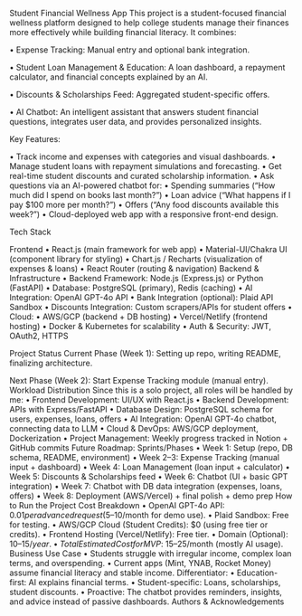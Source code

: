 Student Financial Wellness App
This project is a student-focused financial wellness platform designed to help college students manage their finances more effectively while building financial literacy.
It combines:

  •	Expense Tracking: Manual entry and optional bank integration.
  
  •	Student Loan Management & Education: A loan dashboard, a repayment calculator, and financial concepts explained by an AI.
  
  •	Discounts & Scholarships Feed: Aggregated student-specific offers.
  
  •	AI Chatbot: An intelligent assistant that answers student financial questions, integrates user data, and provides personalized insights.
  
Key Features:

  •	Track income and expenses with categories and visual dashboards.
  •	Manage student loans with repayment simulations and forecasting.
  •	Get real-time student discounts and curated scholarship information.
  •	Ask questions via an AI-powered chatbot for:
  •	Spending summaries (“How much did I spend on books last month?”)
  •	Loan advice (“What happens if I pay $100 more per month?”)
  •	Offers (“Any food discounts available this week?”)
  •	Cloud-deployed web app with a responsive front-end design.
  
Tech Stack

Frontend
  •	React.js (main framework for web app)
  •	Material-UI/Chakra UI (component library for styling)
  •	Chart.js / Recharts (visualization of expenses & loans)
  •	React Router (routing & navigation)
Backend & Infrastructure
  •	Backend Framework: Node.js (Express.js) or Python (FastAPI)
  •	Database: PostgreSQL (primary), Redis (caching)
  •	AI Integration: OpenAI GPT-4o API
  •	Bank Integration (optional): Plaid API Sandbox
  •	Discounts Integration: Custom scrapers/APIs for student offers
  •	Cloud:
  •	AWS/GCP (backend + DB hosting)
  •	Vercel/Netlify (frontend hosting)
  •	Docker & Kubernetes for scalability
  •	Auth & Security: JWT, OAuth2, HTTPS

Project Status
Current Phase (Week 1): Setting up repo, writing README, finalizing architecture.

Next Phase (Week 2): Start Expense Tracking module (manual entry).
Workload Distribution
Since this is a solo project, all roles will be handled by me:
•	Frontend Development: UI/UX with React.js
•	Backend Development: APIs with Express/FastAPI
•	Database Design: PostgreSQL schema for users, expenses, loans, offers
•	AI Integration: OpenAI GPT-4o chatbot, connecting data to LLM
•	Cloud & DevOps: AWS/GCP deployment, Dockerization
•	Project Management: Weekly progress tracked in Notion + GitHub commits
Future Roadmap: Sprints/Phases
•	Week 1: Setup (repo, DB schema, README, environment)
•	Week 2–3: Expense Tracking (manual input + dashboard)
•	Week 4: Loan Management (loan input + calculator)
•	Week 5: Discounts & Scholarships feed
•	Week 6: Chatbot (UI + basic GPT integration)
•	Week 7: Chatbot with DB data integration (expenses, loans, offers)
•	Week 8: Deployment (AWS/Vercel) + final polish + demo prep
How to Run the Project
Cost Breakdown
•	OpenAI GPT-4o API: $0.01 per advanced request ($5–10/month for demo use).
•	Plaid Sandbox: Free for testing.
•	AWS/GCP Cloud (Student Credits): $0 (using free tier or credits).
•	Frontend Hosting (Vercel/Netlify): Free tier.
•	Domain (Optional): $10–15/year.
•	Total Estimated Cost for MVP: ~$15–25/month (mostly AI usage).
Business Use Case
•	Students struggle with irregular income, complex loan terms, and overspending.
•	Current apps (Mint, YNAB, Rocket Money) assume financial literacy and stable income.
Differentiator:
•	Education-first: AI explains financial terms.
•	Student-specific: Loans, scholarships, student discounts.
•	Proactive: The chatbot provides reminders, insights, and advice instead of passive dashboards.
Authors & Acknowledgements

